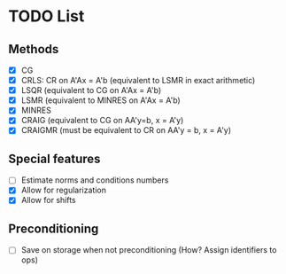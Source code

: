 # TODO List

## Methods

- [X] CG
- [X] CRLS: CR on A'Ax = A'b (equivalent to LSMR in exact arithmetic)
- [X] LSQR (equivalent to CG on A'Ax = A'b)
- [X] LSMR (equivalent to MINRES on A'Ax = A'b)
- [X] MINRES
- [X] CRAIG (equivalent to CG on AA'y=b, x = A'y)
- [X] CRAIGMR (must be equivalent to CR on AA'y = b, x = A'y)

## Special features

- [ ] Estimate norms and conditions numbers
- [X] Allow for regularization
- [X] Allow for shifts

## Preconditioning

- [ ] Save on storage when not preconditioning (How? Assign identifiers to ops)
